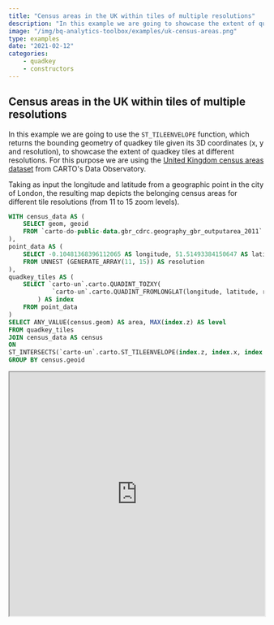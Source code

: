 ```yaml
---
title: "Census areas in the UK within tiles of multiple resolutions"
description: "In this example we are going to showcase the extent of quadkey tiles at different resolutions. For this purpose we are using the United Kingdom census areas dataset from CARTO's Data Observatory."
image: "/img/bq-analytics-toolbox/examples/uk-census-areas.png"
type: examples
date: "2021-02-12"
categories:
    - quadkey
    - constructors
---
```

## Census areas in the UK within tiles of multiple resolutions

In this example we are going to use the `ST_TILEENVELOPE` function, which returns the bounding geometry of quadkey tile given its 3D coordinates (x, y and resolution), to showcase the extent of quadkey tiles at different resolutions. For this purpose we are using the [United Kingdom census areas dataset](https://carto.com/spatial-data-catalog/browser/geography/drd_output_area_73f0b4a3/) from CARTO's Data Observatory. 

Taking as input the longitude and latitude from a geographic point in the city of London, the resulting map depicts the belonging census areas for different tile resolutions (from 11 to 15 zoom levels).

```sql
WITH census_data AS (
    SELECT geom, geoid
    FROM `carto-do-public-data.gbr_cdrc.geography_gbr_outputarea_2011`
),
point_data AS (
    SELECT -0.10481368396112065 AS longitude, 51.51493384150647 AS latitude, resolution
    FROM UNNEST (GENERATE_ARRAY(11, 15)) AS resolution
),
quadkey_tiles AS (
    SELECT `carto-un`.carto.QUADINT_TOZXY(
            `carto-un`.carto.QUADINT_FROMLONGLAT(longitude, latitude, resolution)
        ) AS index
    FROM point_data
)
SELECT ANY_VALUE(census.geom) AS area, MAX(index.z) AS level
FROM quadkey_tiles
JOIN census_data AS census
ON 
ST_INTERSECTS(`carto-un`.carto.ST_TILEENVELOPE(index.z, index.x, index.y), census.geom)
GROUP BY census.geoid
```

<iframe height=480px width=100% style='margin-bottom:20px' src="https://team.carto.com/u/agraciano/builder/2febc1c3-e3b6-45e1-ab11-9e6dd910a601/layers#/" title="Census areas intersected by the tile envelopes."></iframe>
